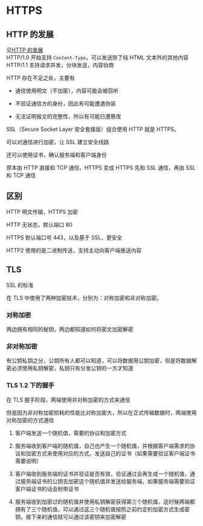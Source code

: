 # HTTPS

## HTTP 的发展

见[HTTP 的发展](https://developer.mozilla.org/zh-CN/docs/Web/HTTP/Basics_of_HTTP/Evolution_of_HTTP)  
HTTP/1.0 开始支持 `Content-Type`，可以发送除了纯 HTML 文本外的其他内容
HTTP/1.1 支持请求并发，分块发送，内容协商

HTTP 存在不足之处，主要有

- 通信使用明文（不加密），内容可能会被窃听

- 不验证通信方的身份，因此有可能遭遇伪装

- 无法证明报文的完整性，所以有可能已遭篡改

SSL（Secure Socket Layer 安全套接层）组合使用 HTTP 就是 HTTPS。

可以对通信进行加密，让 SSL 建立安全线路

还可以使用证书，确认服务端和客户端身份

原本由 HTTP 直接和 TCP 通信，HTTPS 变成 HTTPS 先和 SSL 通信，再由 SSL 和 TCP 通信

## 区别

HTTP 明文传输，HTTPS 加密

HTTP 无状态，默认端口 80

HTTPS 默认端口号 443，以及基于 SSL，更安全

HTTP2 使用的是二进制传送，支持主动向客户端推送内容

## TLS

SSL 的标准

在 TLS 中使用了两种加密技术，分别为：对称加密和非对称加密。

### 对称加密

两边拥有相同的秘钥，两边都知道如何将密文加密解密

### 非对称加密

有公钥私钥之分，公钥所有人都可以知道，可以将数据用公钥加密，但是将数据解密必须使用私钥解密，私钥只有分发公钥的一方才知道

### TLS 1.2 下的握手

在 TLS 握手阶段，两端使用非对称加密的方式来通信

但是因为非对称加密损耗的性能比对称加密大，所以在正式传输数据时，两端使用对称加密的方式通信

1.  客户端发送一个随机值，需要的协议和加密方式

2.  服务端收到客户端的随机值，自己也产生一个随机值，并根据客户端需求的协议和加密方式来使用对应的方式，发送自己的证书（如果需要验证客户端证书需要说明）

3.  客户端收到服务端的证书并验证是否有效，验证通过会再生成一个随机值，通过服务端证书的公钥去加密这个随机值并发送给服务端，如果服务端需要验证客户端证书的话会附带证书

4.  服务端收到加密过的随机值并使用私钥解密获得第三个随机值，这时候两端都拥有了三个随机值，可以通过这三个随机值按照之前约定的加密方式生成密钥，接下来的通信就可以通过该密钥来加密解密
